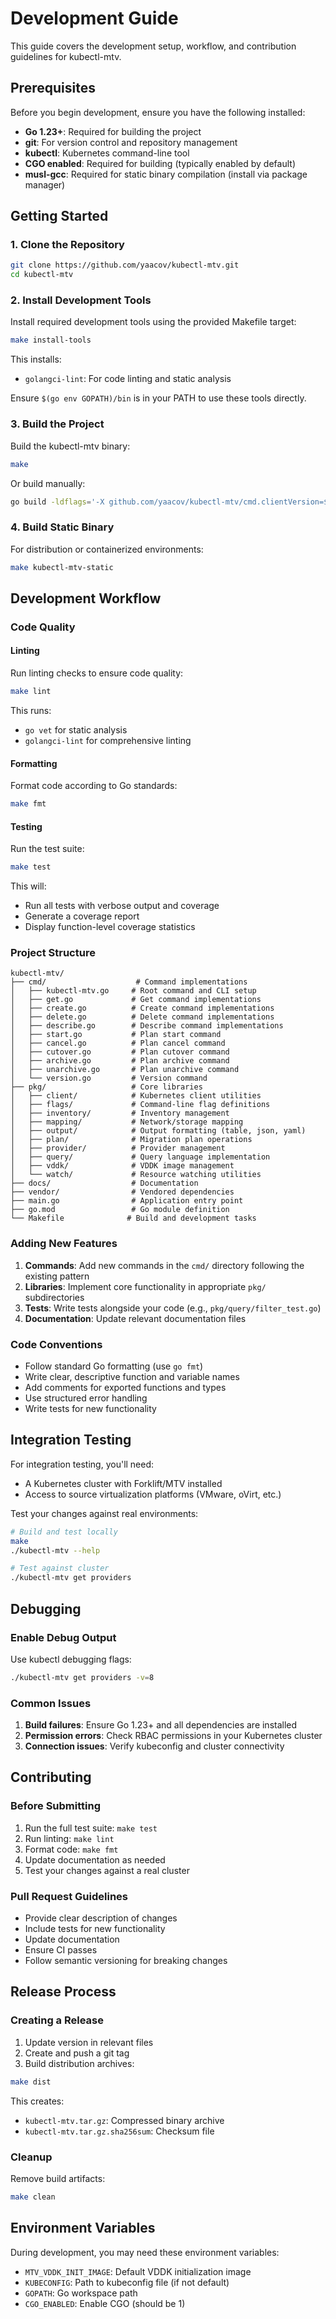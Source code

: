 # Development Guide

This guide covers the development setup, workflow, and contribution guidelines for kubectl-mtv.

## Prerequisites

Before you begin development, ensure you have the following installed:

- **Go 1.23+**: Required for building the project
- **git**: For version control and repository management
- **kubectl**: Kubernetes command-line tool
- **CGO enabled**: Required for building (typically enabled by default)
- **musl-gcc**: Required for static binary compilation (install via package manager)

## Getting Started

### 1. Clone the Repository

```bash
git clone https://github.com/yaacov/kubectl-mtv.git
cd kubectl-mtv
```

### 2. Install Development Tools

Install required development tools using the provided Makefile target:

```bash
make install-tools
```

This installs:

- `golangci-lint`: For code linting and static analysis

Ensure `$(go env GOPATH)/bin` is in your PATH to use these tools directly.

### 3. Build the Project

Build the kubectl-mtv binary:

```bash
make
```

Or build manually:

```bash
go build -ldflags='-X github.com/yaacov/kubectl-mtv/cmd.clientVersion=$(git describe --tags)' -o kubectl-mtv main.go
```

### 4. Build Static Binary

For distribution or containerized environments:

```bash
make kubectl-mtv-static
```

## Development Workflow

### Code Quality

#### Linting

Run linting checks to ensure code quality:

```bash
make lint
```

This runs:

- `go vet` for static analysis
- `golangci-lint` for comprehensive linting

#### Formatting

Format code according to Go standards:

```bash
make fmt
```

#### Testing

Run the test suite:

```bash
make test
```

This will:

- Run all tests with verbose output and coverage
- Generate a coverage report
- Display function-level coverage statistics

### Project Structure

```text
kubectl-mtv/
├── cmd/                    # Command implementations
│   ├── kubectl-mtv.go     # Root command and CLI setup
│   ├── get.go             # Get command implementations
│   ├── create.go          # Create command implementations
│   ├── delete.go          # Delete command implementations
│   ├── describe.go        # Describe command implementations
│   ├── start.go           # Plan start command
│   ├── cancel.go          # Plan cancel command
│   ├── cutover.go         # Plan cutover command
│   ├── archive.go         # Plan archive command
│   ├── unarchive.go       # Plan unarchive command
│   └── version.go         # Version command
├── pkg/                   # Core libraries
│   ├── client/            # Kubernetes client utilities
│   ├── flags/             # Command-line flag definitions
│   ├── inventory/         # Inventory management
│   ├── mapping/           # Network/storage mapping
│   ├── output/            # Output formatting (table, json, yaml)
│   ├── plan/              # Migration plan operations
│   ├── provider/          # Provider management
│   ├── query/             # Query language implementation
│   ├── vddk/              # VDDK image management
│   └── watch/             # Resource watching utilities
├── docs/                  # Documentation
├── vendor/                # Vendored dependencies
├── main.go                # Application entry point
├── go.mod                 # Go module definition
└── Makefile              # Build and development tasks
```

### Adding New Features

1. **Commands**: Add new commands in the `cmd/` directory following the existing pattern
2. **Libraries**: Implement core functionality in appropriate `pkg/` subdirectories
3. **Tests**: Write tests alongside your code (e.g., `pkg/query/filter_test.go`)
4. **Documentation**: Update relevant documentation files

### Code Conventions

- Follow standard Go formatting (use `go fmt`)
- Write clear, descriptive function and variable names
- Add comments for exported functions and types
- Use structured error handling
- Write tests for new functionality

## Integration Testing

For integration testing, you'll need:

- A Kubernetes cluster with Forklift/MTV installed
- Access to source virtualization platforms (VMware, oVirt, etc.)

Test your changes against real environments:

```bash
# Build and test locally
make
./kubectl-mtv --help

# Test against cluster
./kubectl-mtv get providers
```

## Debugging

### Enable Debug Output

Use kubectl debugging flags:

```bash
./kubectl-mtv get providers -v=8
```

### Common Issues

1. **Build failures**: Ensure Go 1.23+ and all dependencies are installed
2. **Permission errors**: Check RBAC permissions in your Kubernetes cluster
3. **Connection issues**: Verify kubeconfig and cluster connectivity

## Contributing

### Before Submitting

1. Run the full test suite: `make test`
2. Run linting: `make lint`
3. Format code: `make fmt`
4. Update documentation as needed
5. Test your changes against a real cluster

### Pull Request Guidelines

- Provide clear description of changes
- Include tests for new functionality
- Update documentation
- Ensure CI passes
- Follow semantic versioning for breaking changes

## Release Process

### Creating a Release

1. Update version in relevant files
2. Create and push a git tag
3. Build distribution archives:

```bash
make dist
```

This creates:

- `kubectl-mtv.tar.gz`: Compressed binary archive
- `kubectl-mtv.tar.gz.sha256sum`: Checksum file

### Cleanup

Remove build artifacts:

```bash
make clean
```

## Environment Variables

During development, you may need these environment variables:

- `MTV_VDDK_INIT_IMAGE`: Default VDDK initialization image
- `KUBECONFIG`: Path to kubeconfig file (if not default)
- `GOPATH`: Go workspace path
- `CGO_ENABLED`: Enable CGO (should be 1)
